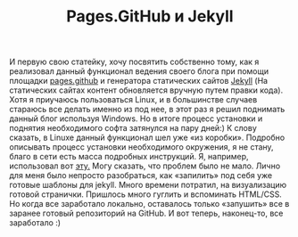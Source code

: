 ﻿---
layout: post
title: Pages.GitHub и Jekyll
---

И первую свою статейку, хочу посвятить собственно тому, как я реализовал данный функционал ведения своего блога при помощи площадки 
[pages.github](https://pages.github.com/) и генератора статических сайтов [Jekyll](https://jekyllrb.com/)
(На статических сайтах контент обновляется вручную путем правки кода). 
Хотя я приучаюсь пользоваться Linux, и в большинстве случаев стараюсь все делать именно из под нее, 
в этот раз я решил поднимать данный блог используя Windows. Но в итоге процесс установки и поднятия необходимого 
софта затянулся на пару дней:) К слову сказать, в Linuxe данный функционал шел уже «из коробки». 
Подробно описывать процесс установки необходимого окружения, я не стану, благо в сети есть масса подробных инструкций. 
Я, например, использовал вот [эту.](https://gosha20777.github.io/blog/github/jekyll/2017/01/28/blog-with-github/) 
Могу сказать, что проблем было не мало. Лично для меня было непросто разобраться, как «запилить» под себя уже готовые шаблоны для jekyll. 
Много времени потратил, на визуализацию готовой странички. Пришлось много гуглить и вспоминать HTML/CSS. 
Но когда все заработало локально, оставалось только «запушить» все в заранее готовый репозиторий на GitHub. 
И вот теперь, наконец-то, все заработало :) 




